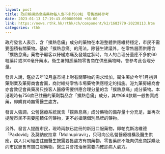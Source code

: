 ```yaml
---
layout: post
title: 政府稱撲熱息痛藥物每人應不多於60粒　零售商將參考
date: 2023-01-13 17:19:43.000000000 +08:00
link: https://news.rthk.hk/rthk/ch/component/k2/1683779-20230113.htm
categories: rthk
---
```


政府發言人表示，含「撲熱息痛」成分的藥物在本港整體供應維持穩定，市民不需要囤積有關藥物。基於「撲熱息痛」的用法，除醫生建議外，在零售層面供應含「撲熱息痛」藥物予顧客以紓緩疼痛及發燒症狀時，每人的合理分量應不多於60粒藥片或300毫升藥水。衞生署知悉藥物零售商在供應藥物時，會參考此合理分量。

發言人說，鑑於去年12月底市場上對有關藥物的需求增加，衞生署於今年1月初與藥劑業及藥房商會會面，商討維持零售市場藥物供應穩定的措施。港九藥房總商會亦會敦促會員藥房只按客人醫療需要供應合理分量的含「撲熱息痛」成分藥物。本港現時有756款已註冊的藥劑製品含「撲熱息痛」成分，其中684款屬一般售賣成藥，即購買時無需醫生處方。

發言人強調，公營醫療系統就含「撲熱息痛」成分藥物的備存量十分充足，並再次提醒市民不需要囤積任何藥物，更不必搶購個別品牌的藥物。

另外，發言人提醒市民，現時兩款已註冊的新冠口服藥物，即帕克斯洛維德「Paxlovid」及莫納皮拉韋「Molnupiravir」，只可向公私營醫療機構及醫生供應，病人只可經由註冊醫生按需要獲處方有關藥物，零售藥房不能向供應商採購及向市民銷售有關口服藥物。醫生只會按治療需要向確診病人處方。

